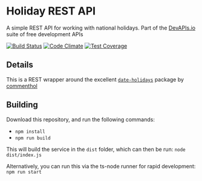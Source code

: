 # Holiday REST API
A simple REST API for working with national holidays.
Part of the [DevAPIs.io](https://devapis.io) suite of free development APIs

[![Build Status](https://travis-ci.org/legrego/holiday-rest-api.svg?branch=master)](https://travis-ci.org/legrego/holiday-rest-api)
[![Code Climate](https://codeclimate.com/github/legrego/holiday-rest-api/badges/gpa.svg)](https://codeclimate.com/github/legrego/holiday-rest-api)
[![Test Coverage](https://codeclimate.com/github/legrego/holiday-rest-api/badges/coverage.svg)](https://codeclimate.com/github/legrego/holiday-rest-api/coverage)

## Details
This is a REST wrapper around the excellent [`date-holidays`](https://github.com/commenthol/date-holidays) package by [commenthol](https://github.com/commenthol)

## Building
Download this repository, and run the following commands:
* `npm install`
* `npm run build`

This will build the service in the `dist` folder, which can then be run:
`node dist/index.js`

Alternatively, you can run this via the ts-node runner for rapid development: `npm run start`
